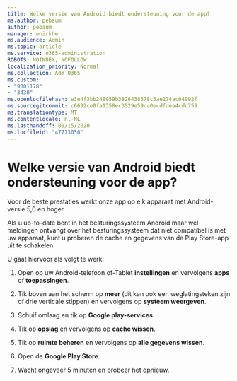 ```yaml
---
title: Welke versie van Android biedt ondersteuning voor de app?
ms.author: pebaum
author: pebaum
manager: mnirkhe
ms.audience: Admin
ms.topic: article
ms.service: o365-administration
ROBOTS: NOINDEX, NOFOLLOW
localization_priority: Normal
ms.collection: Adm_O365
ms.custom:
- "9001178"
- "3430"
ms.openlocfilehash: e3e4f3bb248959b3826438578c5ae274ac04992f
ms.sourcegitcommit: c6692ce0fa1358ec3529e59ca0ecdfdea4cdc759
ms.translationtype: MT
ms.contentlocale: nl-NL
ms.lasthandoff: 09/15/2020
ms.locfileid: "47773050"
---
```

# <a name="what-version-of-android-does-your-app-support"></a>Welke versie van Android biedt ondersteuning voor de app?

Voor de beste prestaties werkt onze app op elk apparaat met Android-versie 5,0 en hoger.

Als u up-to-date bent in het besturingssysteem Android maar wel meldingen ontvangt over het besturingssysteem dat niet compatibel is met uw apparaat, kunt u proberen de cache en gegevens van de Play Store-app uit te schakelen.

U gaat hiervoor als volgt te werk: 

1. Open op uw Android-telefoon of-Tablet **instellingen** en vervolgens **apps** of **toepassingen**.

2. Tik boven aan het scherm op **meer** (dit kan ook een weglatingsteken zijn of drie verticale stippen) en vervolgens op **systeem weergeven**. 

3. Schuif omlaag en tik op **Google play-services**. 

4. Tik op **opslag** en vervolgens op **cache wissen**. 

5. Tik op **ruimte beheren** en vervolgens op **alle gegevens wissen**. 

6. Open de **Google Play Store**. 

7. Wacht ongeveer 5 minuten en probeer het opnieuw. 